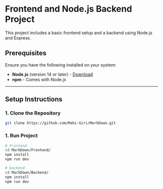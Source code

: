 # Frontend and Node.js Backend Project

This project includes a basic frontend setup and a backend using Node.js and Express.

## Prerequisites

Ensure you have the following installed on your system:

- **Node.js** (version 14 or later) - [Download](https://nodejs.org/)
- **npm** - Comes with Node.js

---

## Setup Instructions

### 1. Clone the Repository

```bash
git clone https://github.com/Mahi-Giri/MarkDown.git
```

### 1. Run Project

```bash
# Frontend
cd MarkDown/Frontend/
npm install
npm run dev

# backend
cd MarkDown/Backend/
npm install
npm run dev
```
